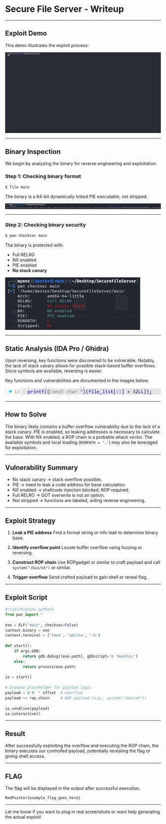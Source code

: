 # Secure File Server - Writeup

---

## Exploit Demo

This demo illustrates the exploit process:

![Alt text](gif/SecureFileServer.gif)

---

## Binary Inspection

We begin by analyzing the binary for reverse engineering and exploitation.

### Step 1: Checking binary format

```bash
$ file main
```

The binary is a 64-bit dynamically linked PIE executable, not stripped.

![Alt text](img/1.png)

---

### Step 2: Checking binary security

```bash
$ pwn checksec main
```

The binary is protected with:

- Full RELRO
- NX enabled
- PIE enabled
- **No stack canary**

![Alt text](img/2.png)

---

## Static Analysis (IDA Pro / Ghidra)

Upon reversing, key functions were discovered to be vulnerable. Notably, the lack of stack canary allows for possible stack-based buffer overflows. Since symbols are available, reversing is easier.

Key functions and vulnerabilities are documented in the images below:

![Alt text](img/3.png)

---

## How to Solve

The binary likely contains a buffer overflow vulnerability due to the lack of a stack canary. PIE is enabled, so leaking addresses is necessary to calculate the base. With NX enabled, a ROP chain is a probable attack vector. The available symbols and local loading (`RUNPATH = '.'`) may also be leveraged for exploitation.

---

## Vulnerability Summary

- No stack canary → stack overflow possible.
- PIE → need to leak a code address for base calculation.
- NX enabled → shellcode injection blocked, ROP required.
- Full RELRO → GOT overwrite is not an option.
- Not stripped → functions are labeled, aiding reverse engineering.

---

## Exploit Strategy

1. **Leak a PIE address**
   Find a format string or info leak to determine binary base.

2. **Identify overflow point**
   Locate buffer overflow using fuzzing or reversing.

3. **Construct ROP chain**
   Use ROPgadget or similar to craft payload and call `system("/bin/sh")` or similar.

4. **Trigger overflow**
   Send crafted payload to gain shell or reveal flag.

---

## Exploit Script

```python
#!/usr/bin/env python3
from pwn import *

exe = ELF('main', checksec=False)
context.binary = exe
context.terminal = ['tmux', 'splitw', '-h']

def start():
    if args.GDB:
        return gdb.debug([exe.path], gdbscript='b *main\nc')
    else:
        return process(exe.path)

io = start()

# Example placeholder for payload logic
payload = b'A' * offset  # overflow
payload += rop_chain     # ROP payload (e.g., system("/bin/sh"))

io.sendline(payload)
io.interactive()
```

---

## Result

After successfully exploiting the overflow and executing the ROP chain, the binary executes our controlled payload, potentially revealing the flag or giving shell access.

---

## FLAG

The flag will be displayed in the output after successful execution.

```
RedPointer{example_flag_goes_here}
```

---

Let me know if you want to plug in real screenshots or want help generating the actual exploit!
